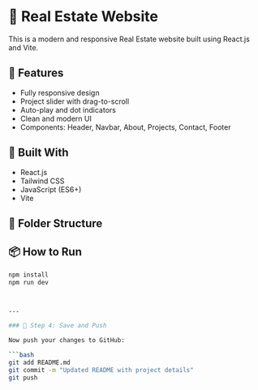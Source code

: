 # 🏡 Real Estate Website

This is a modern and responsive Real Estate website built using React.js and Vite.

## 🚀 Features

- Fully responsive design
- Project slider with drag-to-scroll
- Auto-play and dot indicators
- Clean and modern UI
- Components: Header, Navbar, About, Projects, Contact, Footer

## 🔧 Built With

- React.js
- Tailwind CSS
- JavaScript (ES6+)
- Vite

## 📂 Folder Structure

## 📦 How to Run

````bash
npm install
npm run dev



---

### 📌 Step 4: Save and Push

Now push your changes to GitHub:

```bash
git add README.md
git commit -m "Updated README with project details"
git push
````
